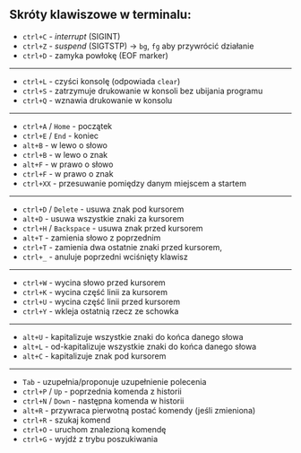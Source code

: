 ## Skróty klawiszowe w terminalu:

  *  `ctrl+C` - *interrupt* (SIGINT)
  *  `ctrl+Z` - *suspend* (SIGTSTP) -> `bg`, `fg` aby przywrócić działanie
  *  `ctrl+D` - zamyka powłokę (EOF marker)

  ------

  *  `ctrl+L` - czyści konsolę (odpowiada `clear`)
  *  `ctrl+S` - zatrzymuje drukowanie w konsoli bez ubijania programu
  *  `ctrl+Q` - wznawia drukowanie w konsolu

  ------

  *  `ctrl+A` / `Home` - początek
  *  `ctrl+E` / `End` - koniec
  *  `alt+B` - w lewo o słowo
  *  `ctrl+B` - w lewo o znak
  *  `alt+F` - w prawo o słowo
  *  `ctrl+F` - w prawo o znak
  *  `ctrl+XX` - przesuwanie pomiędzy danym miejscem a startem

  ------

  *  `ctrl+D` / `Delete` - usuwa znak pod kursorem
  *  `alt+D` - usuwa wszystkie znaki za kursorem
  *  `ctrl+H` / `Backspace` - usuwa znak przed kursorem
  *  `alt+T` - zamienia słowo z poprzednim
  *  `ctrl+T` - zamienia dwa ostatnie znaki przed kursorem,
  *  `ctrl+_` - anuluje poprzedni wciśnięty klawisz

  ------
  
  *  `ctrl+W` - wycina słowo przed kursorem
  *  `ctrl+K` - wycina część linii za kursorem
  *  `ctrl+U` - wycina część linii przed kursorem
  *  `ctrl+Y` - wkleja ostatnią rzecz ze schowka
 
  ------

  *  `alt+U` - kapitalizuje wszystkie znaki do końca danego słowa
  *  `alt+L` - od-kapitalizuje wszystkie znaki do końca danego słowa
  *  `alt+C` - kapitalizuje znak pod kursorem
   
  ------

  *  `Tab` - uzupełnia/proponuje uzupełnienie polecenia
  *  `ctrl+P` / `Up` - poprzednia komenda z historii
  *  `ctrl+N` / `Down` - następna komenda w historii
  *  `alt+R` - przywraca pierwotną postać komendy (jeśli zmieniona)
  *  `ctrl+R` - szukaj komend
  *  `ctrl+O` - uruchom znalezioną komendę
  *  `ctrl+G` - wyjdź z trybu poszukiwania
